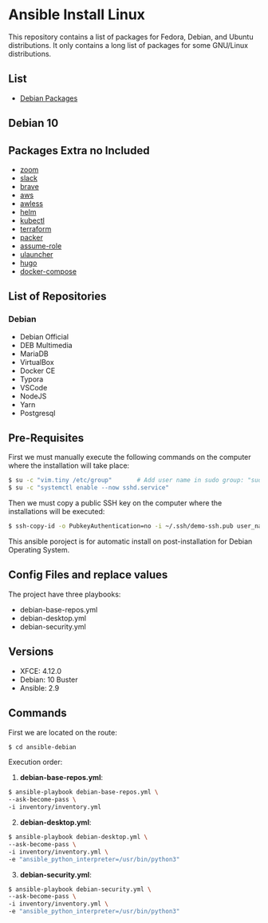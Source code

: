 # Ansible Install Linux

This repository contains a list of packages for Fedora, Debian, and Ubuntu distributions. It only contains a long list of packages for some GNU/Linux distributions.

## List

- [Debian Packages](debian-software.md)

## Debian 10

## Packages Extra no Included

- [zoom](https://zoom.us/download#client_4meeting)
- [slack](https://slack.com/intl/en-bo/downloads/linux)
- [brave](https://brave.com/download/)
- [aws](https://docs.aws.amazon.com/cli/latest/userguide/install-cliv2-linux.html#cliv2-linux-install)
- [awless](https://github.com/wallix/awless/releases)
- [helm](https://helm.sh/docs/intro/install/)
- [kubectl](https://kubernetes.io/docs/tasks/tools/install-kubectl-linux/)
- [terraform](https://www.terraform.io/downloads.html)
- [packer](https://learn.hashicorp.com/tutorials/packer/get-started-install-cli)
- [assume-role](https://github.com/remind101/assume-role)
- [ulauncher](https://ulauncher.io/#Download)
- [hugo](https://github.com/gohugoio/hugo/releases)
- [docker-compose](https://github.com/docker/compose/releases)

## List of Repositories

### Debian

- Debian Official
- DEB Multimedia
- MariaDB
- VirtualBox
- Docker CE
- Typora
- VSCode
- NodeJS
- Yarn
- Postgresql

## Pre-Requisites

First we must manually execute the following commands on the computer where the installation will take place:

```bash
$ su -c "vim.tiny /etc/group"       # Add user name in sudo group: "sudo:x:27:user_name"
$ su -c "systemctl enable --now sshd.service"
```

Then we must copy a public SSH key on the computer where the installations will be executed:

```bash
$ ssh-copy-id -o PubkeyAuthentication=no -i ~/.ssh/demo-ssh.pub user_name@ip_address_or_localhost
```

This ansible poroject is for automatic install on post-installation for Debian Operating System.

## Config Files and replace values

The project have three playbooks:

- debian-base-repos.yml
- debian-desktop.yml
- debian-security.yml

## Versions

- XFCE: 4.12.0
- Debian: 10 Buster
- Ansible: 2.9

## Commands

First we are located on the route:

```bash
$ cd ansible-debian
```

Execution order:

1. **debian-base-repos.yml**:

```bash
$ ansible-playbook debian-base-repos.yml \
--ask-become-pass \
-i inventory/inventory.yml
```

2. **debian-desktop.yml**:

```bash
$ ansible-playbook debian-desktop.yml \
--ask-become-pass \
-i inventory/inventory.yml \
-e "ansible_python_interpreter=/usr/bin/python3"
```

3. **debian-security.yml**:

```bash
$ ansible-playbook debian-security.yml \
--ask-become-pass \
-i inventory/inventory.yml \
-e "ansible_python_interpreter=/usr/bin/python3"
```
